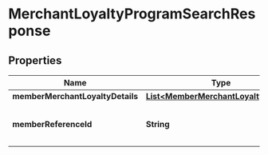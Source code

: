 
# MerchantLoyaltyProgramSearchResponse

## Properties
Name | Type | Description | Notes
------------ | ------------- | ------------- | -------------
**memberMerchantLoyaltyDetails** | [**List&lt;MemberMerchantLoyaltyDetails&gt;**](MemberMerchantLoyaltyDetails.md) |  |  [optional]
**memberReferenceId** | **String** | Unique reference key for a member | 



